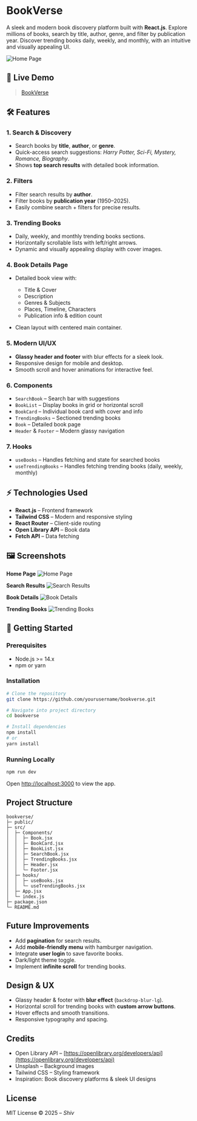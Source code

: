 # BookVerse

A sleek and modern book discovery platform built with **React.js**. Explore millions of books, search by title, author, genre, and filter by publication year. Discover trending books daily, weekly, and monthly, with an intuitive and visually appealing UI.


![Home Page](./src/images/home.png)


## 🔗 Live Demo

> [BookVerse](https://bookversedot.netlify.app/)


## 🛠 Features

### 1. **Search & Discovery**

* Search books by **title**, **author**, or **genre**.
* Quick-access search suggestions: *Harry Potter, Sci-Fi, Mystery, Romance, Biography*.
* Shows **top search results** with detailed book information.

### 2. **Filters**

* Filter search results by **author**.
* Filter books by **publication year** (1950–2025).
* Easily combine search + filters for precise results.

### 3. **Trending Books**

* Daily, weekly, and monthly trending books sections.
* Horizontally scrollable lists with left/right arrows.
* Dynamic and visually appealing display with cover images.

### 4. **Book Details Page**

* Detailed book view with:

  * Title & Cover
  * Description
  * Genres & Subjects
  * Places, Timeline, Characters
  * Publication info & edition count
* Clean layout with centered main container.

### 5. **Modern UI/UX**

* **Glassy header and footer** with blur effects for a sleek look.
* Responsive design for mobile and desktop.
* Smooth scroll and hover animations for interactive feel.

### 6. **Components**

* `SearchBook` – Search bar with suggestions
* `BookList` – Display books in grid or horizontal scroll
* `BookCard` – Individual book card with cover and info
* `TrendingBooks` – Sectioned trending books
* `Book` – Detailed book page
* `Header` & `Footer` – Modern glassy navigation

### 7. **Hooks**

* `useBooks` – Handles fetching and state for searched books
* `useTrendingBooks` – Handles fetching trending books (daily, weekly, monthly)


## ⚡ Technologies Used

* **React.js** – Frontend framework
* **Tailwind CSS** – Modern and responsive styling
* **React Router** – Client-side routing
* **Open Library API** – Book data
* **Fetch API** – Data fetching


## 🖼 Screenshots

**Home Page**
![Home Page](./src/images/home.png)

**Search Results**
![Search Results](./src/images/searchRes.png)

**Book Details**
![Book Details](./src/images/bookDetails.png)

**Trending Books**
![Trending Books](./src/images/trending.png)



## 🚀 Getting Started

### Prerequisites

* Node.js >= 14.x
* npm or yarn

### Installation

```bash
# Clone the repository
git clone https://github.com/yourusername/bookverse.git

# Navigate into project directory
cd bookverse

# Install dependencies
npm install
# or
yarn install
```

### Running Locally

```bash
npm run dev
```

Open [http://localhost:3000](http://localhost:3000) to view the app.


## Project Structure

```
bookverse/
├─ public/
├─ src/
│  ├─ Components/
│  │  ├─ Book.jsx
│  │  ├─ BookCard.jsx
│  │  ├─ BookList.jsx
│  │  ├─ SearchBook.jsx
│  │  ├─ TrendingBooks.jsx
│  │  ├─ Header.jsx
│  │  └─ Footer.jsx
│  ├─ hooks/
│  │  ├─ useBooks.jsx
│  │  └─ useTrendingBooks.jsx
│  ├─ App.jsx
│  └─ index.js
├─ package.json
└─ README.md
```


## Future Improvements

* Add **pagination** for search results.
* Add **mobile-friendly menu** with hamburger navigation.
* Integrate **user login** to save favorite books.
* Dark/light theme toggle.
* Implement **infinite scroll** for trending books.


## Design & UX

* Glassy header & footer with **blur effect** (`backdrop-blur-lg`).
* Horizontal scroll for trending books with **custom arrow buttons**.
* Hover effects and smooth transitions.
* Responsive typography and spacing.


## Credits

* Open Library API – [https://openlibrary.org/developers/api](https://openlibrary.org/developers/api)
* Unsplash – Background images
* Tailwind CSS – Styling framework
* Inspiration: Book discovery platforms & sleek UI designs


## License

MIT License © 2025 – *Shiv*
